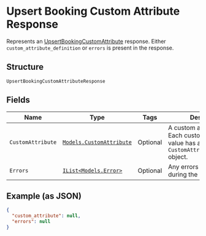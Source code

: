 
# Upsert Booking Custom Attribute Response

Represents an [UpsertBookingCustomAttribute](../../doc/api/booking-custom-attributes.md#upsert-booking-custom-attribute) response.
Either `custom_attribute_definition` or `errors` is present in the response.

## Structure

`UpsertBookingCustomAttributeResponse`

## Fields

| Name | Type | Tags | Description |
|  --- | --- | --- | --- |
| `CustomAttribute` | [`Models.CustomAttribute`](../../doc/models/custom-attribute.md) | Optional | A custom attribute value. Each custom attribute value has a corresponding<br>`CustomAttributeDefinition` object. |
| `Errors` | [`IList<Models.Error>`](../../doc/models/error.md) | Optional | Any errors that occurred during the request. |

## Example (as JSON)

```json
{
  "custom_attribute": null,
  "errors": null
}
```

